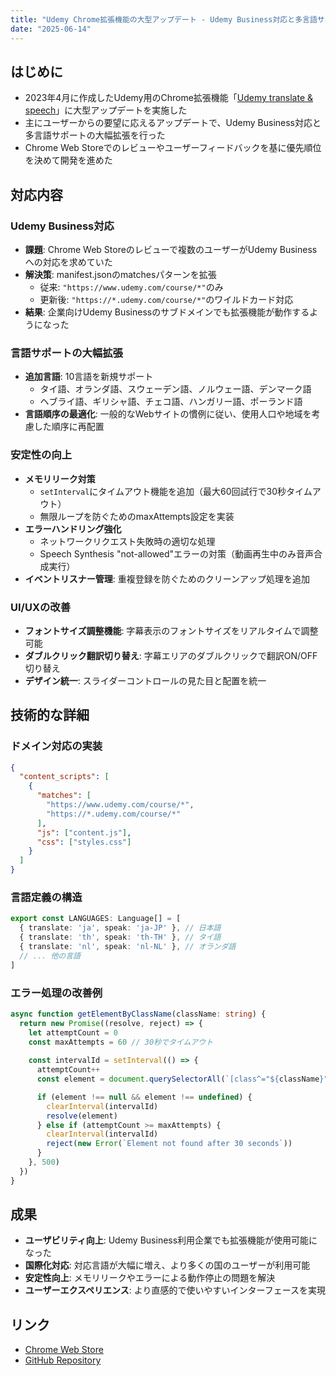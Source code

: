 ```yaml
---
title: "Udemy Chrome拡張機能の大型アップデート - Udemy Business対応と多言語サポート拡張"
date: "2025-06-14"
---
```


## はじめに

- 2023年4月に作成したUdemy用のChrome拡張機能「[Udemy translate & speech](https://chromewebstore.google.com/detail/udemy-translate-speech/deajnmcnjlonmjkaibbiflnmihlmbdbc?hl=ja&utm_source=ext_sidebar)」に大型アップデートを実施した
- 主にユーザーからの要望に応えるアップデートで、Udemy Business対応と多言語サポートの大幅拡張を行った
- Chrome Web Storeでのレビューやユーザーフィードバックを基に優先順位を決めて開発を進めた

## 対応内容

### Udemy Business対応

- **課題**: Chrome Web Storeのレビューで複数のユーザーがUdemy Businessへの対応を求めていた
- **解決策**: manifest.jsonのmatchesパターンを拡張
  - 従来: `"https://www.udemy.com/course/*"`のみ
  - 更新後: `"https://*.udemy.com/course/*"`のワイルドカード対応
- **結果**: 企業向けUdemy Businessのサブドメインでも拡張機能が動作するようになった

### 言語サポートの大幅拡張

- **追加言語**: 10言語を新規サポート
  - タイ語、オランダ語、スウェーデン語、ノルウェー語、デンマーク語
  - ヘブライ語、ギリシャ語、チェコ語、ハンガリー語、ポーランド語
- **言語順序の最適化**: 一般的なWebサイトの慣例に従い、使用人口や地域を考慮した順序に再配置

### 安定性の向上

- **メモリリーク対策**
  - `setInterval`にタイムアウト機能を追加（最大60回試行で30秒タイムアウト）
  - 無限ループを防ぐためのmaxAttempts設定を実装
- **エラーハンドリング強化**
  - ネットワークリクエスト失敗時の適切な処理
  - Speech Synthesis "not-allowed"エラーの対策（動画再生中のみ音声合成実行）
- **イベントリスナー管理**: 重複登録を防ぐためのクリーンアップ処理を追加

### UI/UXの改善

- **フォントサイズ調整機能**: 字幕表示のフォントサイズをリアルタイムで調整可能
- **ダブルクリック翻訳切り替え**: 字幕エリアのダブルクリックで翻訳ON/OFF切り替え
- **デザイン統一**: スライダーコントロールの見た目と配置を統一

## 技術的な詳細

### ドメイン対応の実装

```json
{
  "content_scripts": [
    {
      "matches": [
        "https://www.udemy.com/course/*",
        "https://*.udemy.com/course/*"
      ],
      "js": ["content.js"],
      "css": ["styles.css"]
    }
  ]
}
```

### 言語定義の構造

```typescript
export const LANGUAGES: Language[] = [
  { translate: 'ja', speak: 'ja-JP' }, // 日本語
  { translate: 'th', speak: 'th-TH' }, // タイ語
  { translate: 'nl', speak: 'nl-NL' }, // オランダ語
  // ... 他の言語
]
```

### エラー処理の改善例

```typescript
async function getElementByClassName(className: string) {
  return new Promise((resolve, reject) => {
    let attemptCount = 0
    const maxAttempts = 60 // 30秒でタイムアウト
    
    const intervalId = setInterval(() => {
      attemptCount++
      const element = document.querySelectorAll(`[class^="${className}"]`)[0]

      if (element !== null && element !== undefined) {
        clearInterval(intervalId)
        resolve(element)
      } else if (attemptCount >= maxAttempts) {
        clearInterval(intervalId)
        reject(new Error(`Element not found after 30 seconds`))
      }
    }, 500)
  })
}
```

## 成果

- **ユーザビリティ向上**: Udemy Business利用企業でも拡張機能が使用可能になった
- **国際化対応**: 対応言語が大幅に増え、より多くの国のユーザーが利用可能
- **安定性向上**: メモリリークやエラーによる動作停止の問題を解決
- **ユーザーエクスペリエンス**: より直感的で使いやすいインターフェースを実現

## リンク

- [Chrome Web Store](https://chromewebstore.google.com/detail/udemy-translate-speech/deajnmcnjlonmjkaibbiflnmihlmbdbc?hl=ja&utm_source=ext_sidebar)
- [GitHub Repository](https://github.com/tetsuyaohira/udemy-translate-speech)
